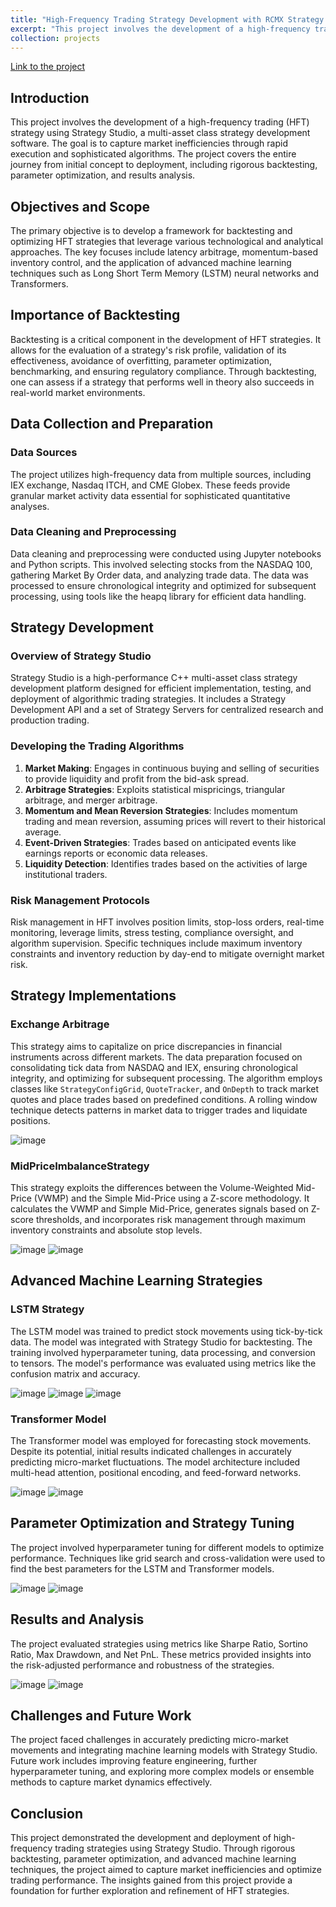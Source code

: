 ```yaml
---
title: "High-Frequency Trading Strategy Development with RCMX Strategy Studio"
excerpt: "This project involves the development of a high-frequency trading (HFT) strategy using Strategy Studio, a multi-asset class strategy development software. The goal is to capture market inefficiencies through rapid execution and sophisticated algorithms. The project covers the entire journey from initial concept to deployment, including rigorous backtesting, parameter optimization, and results analysis."
collection: projects
---
```

[Link to the project](https://gitlab.engr.illinois.edu/fin556_algo_market_micro_fall_2023/fin556_algo_fall_2023_group_01/group_01_project)

## Introduction

This project involves the development of a high-frequency trading (HFT) strategy using Strategy Studio, a multi-asset class strategy development software. The goal is to capture market inefficiencies through rapid execution and sophisticated algorithms. The project covers the entire journey from initial concept to deployment, including rigorous backtesting, parameter optimization, and results analysis.

## Objectives and Scope

The primary objective is to develop a framework for backtesting and optimizing HFT strategies that leverage various technological and analytical approaches. The key focuses include latency arbitrage, momentum-based inventory control, and the application of advanced machine learning techniques such as Long Short Term Memory (LSTM) neural networks and Transformers.

## Importance of Backtesting

Backtesting is a critical component in the development of HFT strategies. It allows for the evaluation of a strategy's risk profile, validation of its effectiveness, avoidance of overfitting, parameter optimization, benchmarking, and ensuring regulatory compliance. Through backtesting, one can assess if a strategy that performs well in theory also succeeds in real-world market environments.

## Data Collection and Preparation

### Data Sources

The project utilizes high-frequency data from multiple sources, including IEX exchange, Nasdaq ITCH, and CME Globex. These feeds provide granular market activity data essential for sophisticated quantitative analyses.

### Data Cleaning and Preprocessing

Data cleaning and preprocessing were conducted using Jupyter notebooks and Python scripts. This involved selecting stocks from the NASDAQ 100, gathering Market By Order data, and analyzing trade data. The data was processed to ensure chronological integrity and optimized for subsequent processing, using tools like the heapq library for efficient data handling.

## Strategy Development

### Overview of Strategy Studio

Strategy Studio is a high-performance C++ multi-asset class strategy development platform designed for efficient implementation, testing, and deployment of algorithmic trading strategies. It includes a Strategy Development API and a set of Strategy Servers for centralized research and production trading.

### Developing the Trading Algorithms

1. **Market Making**: Engages in continuous buying and selling of securities to provide liquidity and profit from the bid-ask spread.
2. **Arbitrage Strategies**: Exploits statistical mispricings, triangular arbitrage, and merger arbitrage.
3. **Momentum and Mean Reversion Strategies**: Includes momentum trading and mean reversion, assuming prices will revert to their historical average.
4. **Event-Driven Strategies**: Trades based on anticipated events like earnings reports or economic data releases.
5. **Liquidity Detection**: Identifies trades based on the activities of large institutional traders.

### Risk Management Protocols

Risk management in HFT involves position limits, stop-loss orders, real-time monitoring, leverage limits, stress testing, compliance oversight, and algorithm supervision. Specific techniques include maximum inventory constraints and inventory reduction by day-end to mitigate overnight market risk.

## Strategy Implementations

### Exchange Arbitrage

This strategy aims to capitalize on price discrepancies in financial instruments across different markets. The data preparation focused on consolidating tick data from NASDAQ and IEX, ensuring chronological integrity, and optimizing for subsequent processing. The algorithm employs classes like `StrategyConfigGrid`, `QuoteTracker`, and `OnDepth` to track market quotes and place trades based on predefined conditions. A rolling window technique detects patterns in market data to trigger trades and liquidate positions.

![image](images/HFT1/tick_movement.jpg)

### MidPriceImbalanceStrategy

This strategy exploits the differences between the Volume-Weighted Mid-Price (VWMP) and the Simple Mid-Price using a Z-score methodology. It calculates the VWMP and Simple Mid-Price, generates signals based on Z-score thresholds, and incorporates risk management through maximum inventory constraints and absolute stop levels.

![image](images/HFT1/224020results_plot.png)
![image](images/HFT1/224020additional_results_plot.png)

## Advanced Machine Learning Strategies

### LSTM Strategy

The LSTM model was trained to predict stock movements using tick-by-tick data. The model was integrated with Strategy Studio for backtesting. The training involved hyperparameter tuning, data processing, and conversion to tensors. The model's performance was evaluated using metrics like the confusion matrix and accuracy.

![image](images/HFT1/histrogram.png)
![image](images/HFT1/modelfinal_1.png)
![image](images/HFT1/modelfinal_2.png)

### Transformer Model

The Transformer model was employed for forecasting stock movements. Despite its potential, initial results indicated challenges in accurately predicting micro-market fluctuations. The model architecture included multi-head attention, positional encoding, and feed-forward networks.

![image](images/HFT1/image_model.png) 
![image](images/HFT1/image.png)

## Parameter Optimization and Strategy Tuning

The project involved hyperparameter tuning for different models to optimize performance. Techniques like grid search and cross-validation were used to find the best parameters for the LSTM and Transformer models.

![image](images/HFT1/model_all_batch_norm_1.png)
![image](images/HFT1/model_all_batch_norm_relu_1.png)

## Results and Analysis

The project evaluated strategies using metrics like Sharpe Ratio, Sortino Ratio, Max Drawdown, and Net PnL. These metrics provided insights into the risk-adjusted performance and robustness of the strategies.

![image](images/HFT1/194850results_plot.png)
![image](images/HFT1/194850additional_results_plot.png)

## Challenges and Future Work

The project faced challenges in accurately predicting micro-market movements and integrating machine learning models with Strategy Studio. Future work includes improving feature engineering, further hyperparameter tuning, and exploring more complex models or ensemble methods to capture market dynamics effectively.

## Conclusion

This project demonstrated the development and deployment of high-frequency trading strategies using Strategy Studio. Through rigorous backtesting, parameter optimization, and advanced machine learning techniques, the project aimed to capture market inefficiencies and optimize trading performance. The insights gained from this project provide a foundation for further exploration and refinement of HFT strategies.
